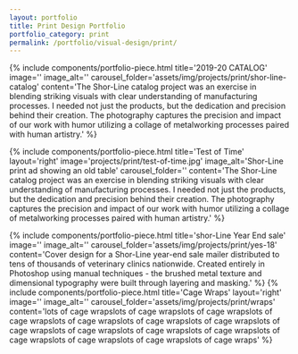 ```yaml
---
layout: portfolio
title: Print Design Portfolio
portfolio_category: print
permalink: /portfolio/visual-design/print/
---
```


{% include components/portfolio-piece.html
   title='2019-20 CATALOG'
   image=''
   image_alt=''
   carousel_folder='assets/img/projects/print/shor-line-catalog'
   content='The Shor-Line catalog project was an exercise in blending striking visuals with clear understanding of manufacturing processes. I needed not just the products, but the dedication and precision behind their creation. The photography captures the precision and impact of our work with humor utilizing a collage of metalworking processes paired with human artistry.'
%}

{% include components/portfolio-piece.html
   title='Test of Time'
   layout='right'
   image='projects/print/test-of-time.jpg'
   image_alt='Shor-Line print ad showing an old table'
   carousel_folder=''
   content='The Shor-Line catalog project was an exercise in blending striking visuals with clear understanding of manufacturing processes. I needed not just the products, but the dedication and precision behind their creation. The photography captures the precision and impact of our work with humor utilizing a collage of metalworking processes paired with human artistry.'
%}

{% include components/portfolio-piece.html
   title='shor-Line Year End sale'
   image=''
   image_alt=''
   carousel_folder='assets/img/projects/print/yes-18'
   content='Cover design for a Shor-Line year-end sale mailer distributed to tens of thousands of veterinary clinics nationwide. Created entirely in Photoshop using manual techniques - the brushed metal texture and dimensional typography were built through layering and masking.'
%}
{% include components/portfolio-piece.html
   title='Cage Wraps'
   layout='right'
   image=''
   image_alt=''
   carousel_folder='assets/img/projects/print/wraps'
   content='lots of cage wrapslots of cage wrapslots of cage wrapslots of cage wrapslots of cage wrapslots of cage wrapslots of cage wrapslots of cage wrapslots of cage wrapslots of cage wrapslots of cage wrapslots of cage wrapslots of cage wrapslots of cage wrapslots of cage wraps'
%}